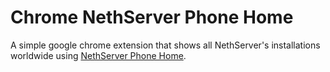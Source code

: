 Chrome NethServer Phone Home
============================

A simple google chrome extension that shows all NethServer's installations worldwide using [NethServer Phone Home](https://github.com/nethesis/nethserver-phonehome).
